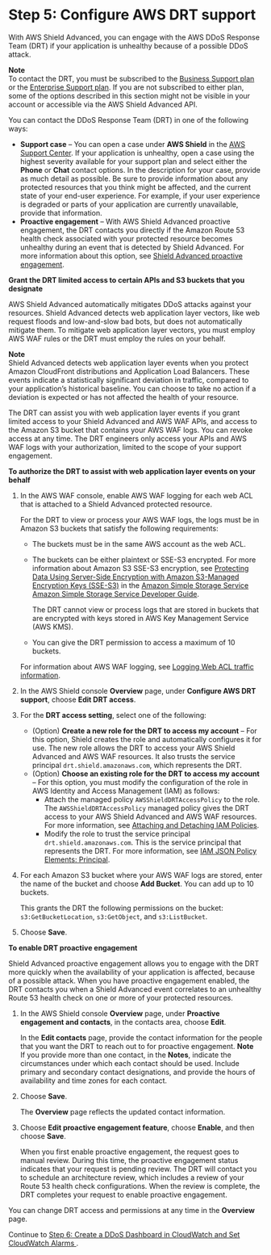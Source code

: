 # Step 5: Configure AWS DRT support<a name="authorize-DRT"></a>

With AWS Shield Advanced, you can engage with the AWS DDoS Response Team \(DRT\) if your application is unhealthy because of a possible DDoS attack\. 

**Note**  
To contact the DRT, you must be subscribed to the [Business Support plan](https://aws.amazon.com/premiumsupport/business-support/) or the [Enterprise Support plan](https://aws.amazon.com/premiumsupport/enterprise-support/)\. If you are not subscribed to either plan, some of the options described in this section might not be visible in your account or accessible via the AWS Shield Advanced API\.

You can contact the DDoS Response Team \(DRT\) in one of the following ways: 
+ **Support case** – You can open a case under **AWS Shield** in the [AWS Support Center](https://docs.aws.amazon.com/awssupport/latest/user/case-management.html)\. If your application is unhealthy, open a case using the highest severity available for your support plan and select either the **Phone** or **Chat** contact options\. In the description for your case, provide as much detail as possible\. Be sure to provide information about any protected resources that you think might be affected, and the current state of your end\-user experience\. For example, if your user experience is degraded or parts of your application are currently unavailable, provide that information\. 
+ **Proactive engagement** – With AWS Shield Advanced proactive engagement, the DRT contacts you directly if the Amazon Route 53 health check associated with your protected resource becomes unhealthy during an event that is detected by Shield Advanced\. For more information about this option, see [Shield Advanced proactive engagement](ddos-overview.md#ddos-advanced-proactive-engagement)\.

**Grant the DRT limited access to certain APIs and S3 buckets that you designate**

AWS Shield Advanced automatically mitigates DDoS attacks against your resources\. Shield Advanced detects web application layer vectors, like web request floods and low\-and\-slow bad bots, but does not automatically mitigate them\. To mitigate web application layer vectors, you must employ AWS WAF rules or the DRT must employ the rules on your behalf\. 

**Note**  
Shield Advanced detects web application layer events when you protect Amazon CloudFront distributions and Application Load Balancers\. These events indicate a statistically significant deviation in traffic, compared to your application’s historical baseline\. You can choose to take no action if a deviation is expected or has not affected the health of your resource\.

The DRT can assist you with web application layer events if you grant limited access to your Shield Advanced and AWS WAF APIs, and access to the Amazon S3 bucket that contains your AWS WAF logs\. You can revoke access at any time\. The DRT engineers only access your APIs and AWS WAF logs with your authorization, limited to the scope of your support engagement\. 

**To authorize the DRT to assist with web application layer events on your behalf**

1. In the AWS WAF console, enable AWS WAF logging for each web ACL that is attached to a Shield Advanced protected resource\. 

   For the DRT to view or process your AWS WAF logs, the logs must be in Amazon S3 buckets that satisfy the following requirements: 
   + The buckets must be in the same AWS account as the web ACL\. 
   + The buckets can be either plaintext  or SSE\-S3 encrypted\. For more information about Amazon S3 SSE\-S3 encryption, see [Protecting Data Using Server\-Side Encryption with Amazon S3\-Managed Encryption Keys \(SSE\-S3\)](https://docs.aws.amazon.com/AmazonS3/latest/dev/UsingServerSideEncryption.html) in the [Amazon Simple Storage Service Amazon Simple Storage Service Developer Guide](https://docs.aws.amazon.com/AmazonS3/latest/dev/Welcome.html)\.

     The DRT cannot view or process logs that are stored in buckets that are encrypted with keys stored in AWS Key Management Service \(AWS KMS\)\. 
   + You can give the DRT permission to access a maximum of 10 buckets\. 

   For information about AWS WAF logging, see [Logging Web ACL traffic information](logging.md)\. 

1. In the AWS Shield console **Overview** page, under **Configure AWS DRT support**, choose **Edit DRT access**\.

1. For the **DRT access setting**, select one of the following: 
   + \(Option\) **Create a new role for the DRT to access my account** – For this option, Shield creates the role and automatically configures it for use\. The new role allows the DRT to access your AWS Shield Advanced and AWS WAF resources\. It also trusts the service principal `drt.shield.amazonaws.com`, which represents the DRT\.
   + \(Option\)  **Choose an existing role for the DRT to access my account** – For this option, you must modify the configuration of the role in AWS Identity and Access Management \(IAM\) as follows: 
     + Attach the managed policy `AWSShieldDRTAccessPolicy` to the role\. The `AWSShieldDRTAccessPolicy` managed policy gives the DRT access to your AWS Shield Advanced and AWS WAF resources\. For more information, see [Attaching and Detaching IAM Policies](https://docs.aws.amazon.com/IAM/latest/UserGuide/access_policies_manage-attach-detach.html)\. 
     + Modify the role to trust the service principal `drt.shield.amazonaws.com`\. This is the service principal that represents the DRT\. For more information, see [IAM JSON Policy Elements: Principal](https://docs.aws.amazon.com/IAM/latest/UserGuide/reference_policies_elements_principal.html)\. 

1. For each Amazon S3 bucket where your AWS WAF logs are stored, enter the name of the bucket and choose **Add Bucket**\. You can add up to 10 buckets\.

   This grants the DRT the following permissions on the bucket: `s3:GetBucketLocation`, `s3:GetObject`, and `s3:ListBucket`\.

1. Choose **Save**\.

**To enable DRT proactive engagement**

Shield Advanced proactive engagement allows you to engage with the DRT more quickly when the availability of your application is affected, because of a possible attack\. When you have proactive engagement enabled, the DRT contacts you when a Shield Advanced event correlates to an unhealthy Route 53 health check on one or more of your protected resources\.

1. In the AWS Shield console **Overview** page, under **Proactive engagement and contacts**, in the contacts area, choose **Edit**\.

   In the **Edit contacts** page, provide the contact information for the people that you want the DRT to reach out to for proactive engagement\. 
**Note**  
If you provide more than one contact, in the **Notes**, indicate the circumstances under which each contact should be used\. Include primary and secondary contact designations, and provide the hours of availability and time zones for each contact\. 

1. Choose **Save**\.

   The **Overview** page reflects the updated contact information\.

1. Choose **Edit proactive engagement feature**, choose **Enable**, and then choose **Save**\.

   When you first enable proactive engagement, the request goes to manual review\. During this time, the proactive engagement status indicates that your request is pending review\. The DRT will contact you to schedule an architecture review, which includes a review of your Route 53 health check configurations\. When the review is complete, the DRT completes your request to enable proactive engagement\. 

You can change DRT access and permissions at any time in the **Overview** page\.

Continue to [Step 6: Create a DDoS Dashboard in CloudWatch and Set CloudWatch Alarms ](deploy-waf-dashboard.md)\.
